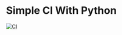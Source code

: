 # Simple CI With Python
[![CI](https://github.com/yassinejador/Simple-CI-With-Python/actions/workflows/main.yml/badge.svg)](https://github.com/yassinejador/Simple-CI-With-Python/actions/workflows/main.yml)
